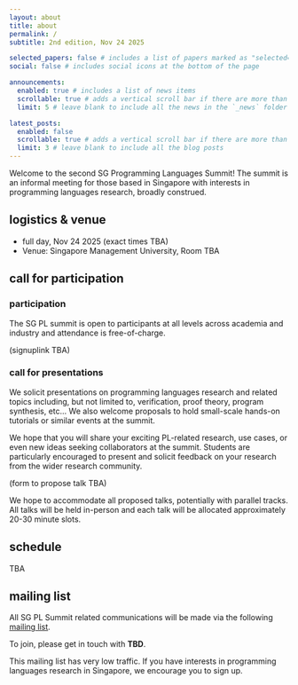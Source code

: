 ```yaml
---
layout: about
title: about
permalink: /
subtitle: 2nd edition, Nov 24 2025

selected_papers: false # includes a list of papers marked as "selected={true}"
social: false # includes social icons at the bottom of the page

announcements:
  enabled: true # includes a list of news items
  scrollable: true # adds a vertical scroll bar if there are more than 3 news items
  limit: 5 # leave blank to include all the news in the `_news` folder

latest_posts:
  enabled: false
  scrollable: true # adds a vertical scroll bar if there are more than 3 new posts items
  limit: 3 # leave blank to include all the blog posts
---
```


Welcome to the second SG Programming Languages Summit!
The summit is an informal meeting for those based in Singapore with interests in programming languages research, broadly construed.

## logistics & venue

- full day, Nov 24 2025 (exact times TBA)
- Venue: Singapore Management University, Room TBA


## call for participation
### participation

The SG PL summit is open to participants at all levels across academia and industry and attendance is free-of-charge.

(signuplink TBA)

### call for presentations

We solicit presentations on programming languages research and related topics including, but not limited to, verification, proof theory, program synthesis, etc...  We also welcome proposals to hold small-scale hands-on tutorials or similar events at the summit.

We hope that you will share your exciting PL-related research, use cases, or even new ideas seeking collaborators at the summit.
Students are particularly encouraged to present and solicit feedback on your research from the wider research community.

(form to propose talk TBA)

We hope to accommodate all proposed talks, potentially with parallel tracks. All talks will be held in-person and each talk will be allocated approximately 20-30 minute slots.

## schedule

TBA

## mailing list

All SG PL Summit related communications will be made via the following [mailing list](https://groups.google.com/g/plsg).

To join, please get in touch with **TBD**.

This mailing list has very low traffic. If you have interests in programming languages research in Singapore, we encourage you to sign up.